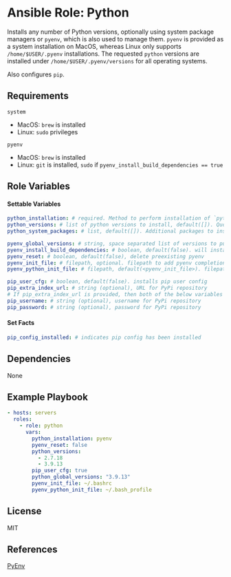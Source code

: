 # Ansible Role: Python

Installs any number of Python versions, optionally using system package managers or `pyenv`, which is also used to manage them. `pyenv` is provided as a system installation on MacOS, whereas Linux only supports `/home/$USER/.pyenv` installations. The requested `python` versions are installed under `/home/$USER/.pyenv/versions` for all operating systems.

Also configures `pip`.

## Requirements

`system`
  - MacOS: `brew` is installed
  - Linux: `sudo` privileges

`pyenv`
  - MacOS: `brew` is installed
  - Linux: `git` is installed, `sudo` if `pyenv_install_build_dependencies == true`

## Role Variables

#### Settable Variables
```yaml
python_installation: # required. Method to perform installation of `python`. Valid values are ['system', 'pyenv', 'none']
python_versions: # list of python versions to install, default([]). Quote versions to prevent float interpolation issues (eg. 3.10 == 3.1). `system` installations only support minor versions (eg. "3.10"), whereas `pyenv` installations require full SEMVER specification (eg. "3.10.6").
python_system_packages: # list, default([]). Additional packages to install via OS package manager

pyenv_global_versions: # string, space separated list of versions to put into PATH, defaults to the same list as `python_versions`
pyenv_install_build_dependencies: # boolean, default(false). will install Python build dependencies. Requires `sudo` privileges.
pyenv_reset: # boolean, default(false), delete preexisting pyenv
pyenv_init_file: # filepath, optional. filepath to add pyenv completions to shell environment
pyenv_python_init_file: # filepath, default(<pyenv_init_file>). filepath to add (pyenv shims to) installed python binaries to shell environment

pip_user_cfg: # boolean, default(false). installs pip user config
pip_extra_index_url: # string (optional), URL for PyPi repository
# If pip_extra_index_url is provided, then both of the below variables above must be provided.
pip_username: # string (optional), username for PyPi repository
pip_password: # string (optional), password for PyPi repository
```

#### Set Facts
```yaml
pip_config_installed: # indicates pip config has been installed
```

## Dependencies

None

## Example Playbook
```yaml
- hosts: servers
  roles:
    - role: python
      vars:
        python_installation: pyenv
        pyenv_reset: false
        python_versions:
          - 2.7.18
          - 3.9.13
        pip_user_cfg: true
        python_global_versions: "3.9.13"
        pyenv_init_file: ~/.bashrc
        pyenv_python_init_file: ~/.bash_profile
```

## License

MIT

## References

[PyEnv](https://github.com/pyenv/pyenv)
